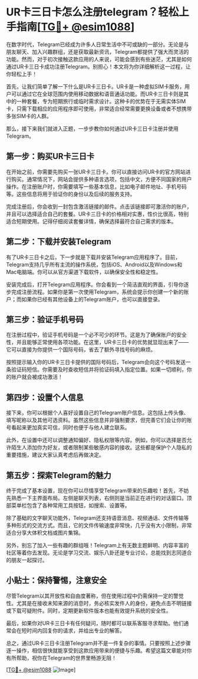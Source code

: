 # UR卡三日卡怎么注册telegram？轻松上手指南[[TG💪+ @esim1088](https://t.me/s/esim1088)]

在数字时代，Telegram已经成为许多人日常生活中不可或缺的一部分。无论是与朋友聊天、加入兴趣群组，还是获取最新资讯，Telegram都提供了强大而灵活的功能。然而，对于初次接触这款应用的人来说，可能会感到有些迷茫，尤其是如何通过UR卡三日卡成功注册Telegram。别担心！本文将为你详细解析这一过程，让你轻松上手！

首先，让我们简单了解一下什么是UR卡三日卡。UR卡是一种虚拟SIM卡服务，用户可以通过它在全球范围内使用移动数据和语音通话功能。而UR卡三日卡则是其中的一种套餐，专为短期旅行或临时需求设计。这种卡的优势在于无需实体SIM卡，只需下载相应的应用程序即可使用，非常适合经常需要更换设备或者不想携带多张SIM卡的人群。

那么，接下来我们就进入正题，一步步教你如何通过UR卡三日卡注册并使用Telegram。

## 第一步：购买UR卡三日卡

在开始之前，你需要先购买一张UR卡三日卡。你可以直接访问UR卡的官方网站进行购买。通常情况下，网站会提供多种语言选项，包括中文，方便不同国家的用户操作。在注册账户时，你需要填写一些基本信息，比如电子邮件地址、手机号码等。这些信息将用于验证你的身份以及后续的服务支持。

完成注册后，你会收到一封包含激活链接的邮件。点击该链接即可激活你的账户，并且可以选择适合自己的套餐。UR卡三日卡的价格相对实惠，性价比很高，特别适合短期使用。记得仔细阅读套餐详情，确保选择最符合自己需求的版本。

## 第二步：下载并安装Telegram

有了UR卡三日卡之后，下一步就是下载并安装Telegram应用程序了。目前，Telegram支持几乎所有主流的操作系统，包括iOS、Android以及Windows和Mac电脑端。你可以从官方渠道下载软件，以确保安全性和稳定性。

安装完成后，打开Telegram应用程序。你会看到一个简洁直观的界面，引导你逐步完成注册流程。如果你是第一次使用Telegram，系统会提示你创建一个新的账户；而如果你已经有其他设备上的Telegram账户，也可以直接登录。

## 第三步：验证手机号码

在注册过程中，验证手机号码是一个必不可少的环节。这是为了确保账户的安全性，并且能够正常使用各项功能。在这里，UR卡三日卡的优势就显现出来了——它可以直接为你提供一个国际号码，省去了额外寻找号码的麻烦。

按照提示输入你的UR卡三日卡提供的国际号码后，Telegram会向这个号码发送一条验证码短信。你需要及时查收短信并将验证码填入指定位置。如果一切顺利，你的账户就会被成功激活！

## 第四步：设置个人信息

接下来，你可以根据个人喜好设置自己的Telegram账户信息。这包括上传头像、填写昵称以及其他可选资料。虽然这些信息并非强制要求，但完善它们会让你的账号看起来更加真实可信，同时也便于与他人建立联系。

此外，在设置中还可以调整通知偏好、隐私权限等内容。例如，你可以选择是否允许陌生人添加你为好友，或者限制某些敏感内容的接收。这些都是保护个人隐私的重要措施，建议大家认真考虑后再做决定。

## 第五步：探索Telegram的魅力

终于完成了基本设置，现在你可以尽情享受Telegram带来的乐趣啦！首先，不妨先熟悉一下主界面布局。左侧是聊天列表，右侧则是当前正在进行的对话窗口。顶部菜单栏包含了各种常用工具按钮，如搜索、设置等。

除了基础的文字聊天功能外，Telegram还支持语音消息、视频通话、文件传输等多种形式的交流方式。而且，它的文件传输速度非常快，几乎没有大小限制，非常适合分享大体积文档或图片集锦。

另外，别忘了加入一些有趣的群组哦！Telegram上有无数主题鲜明、内容丰富的社区等着你去发现。无论是学习交流、娱乐八卦还是专业讨论，总能找到志同道合的朋友一起探讨。

## 小贴士：保持警惕，注意安全

尽管Telegram以其开放性和自由度著称，但在使用过程中仍需保持一定的警觉性。尤其是在接收未知来源的消息时，务必核实发件人的身份，避免点击不明链接或下载可疑附件。同时，定期更新软件版本也能有效提升系统的安全性。

最后，如果你对UR卡三日卡有任何疑问，随时都可以联系客服寻求帮助。他们通常会在短时间内回复你的请求，并给出专业的解答。

总之，通过UR卡三日卡注册Telegram并不是一件复杂的事情。只要按照上述步骤逐一操作，相信很快就能享受到这款应用带来的便捷与乐趣。希望这篇文章能对你有所帮助，祝你在Telegram的世界里畅游无阻！

[[TG💪+ @esim1088](https://t.me/s/esim1088) ![Image](https://i.postimg.cc/4NQfJmqS/Snipaste-2025-05-13-00-14-12.png)]